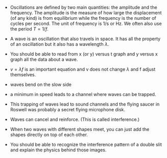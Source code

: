 - Oscillations are defined by two main quantities: the amplitude and the frequency. The amplitude is the measure of how large the displacement (of any kind) is from equilibrium while the frequency is the number of cycles per second. The unit of frequency is 1/s or Hz. We often also use the period $T = 1/f$.
- A wave is an oscillation that also travels in space. It has all the property of an oscillation but it also has a wavelength $\lambda$.
- You should be able to read from x (or y) versus t graph and y versus x graph all the data about a wave.
- $v=\lambda f$ is an important equation and v does not change $\lambda$ and f adjust themselves.
- waves bend on the slow side
- a minimum in speed leads to a channel where waves can be trapped.
- This trapping of waves lead to sound channels and the flying saucer in Roswell was probably a secret flying microphone disk.

- Waves can cancel and reinforce. (This is called interference.)
- When two waves with different shapes meet, you can just add the shapes directly on top of each other.
- You should be able to recognize the interference pattern of a double slit and explain the physics behind those images.
